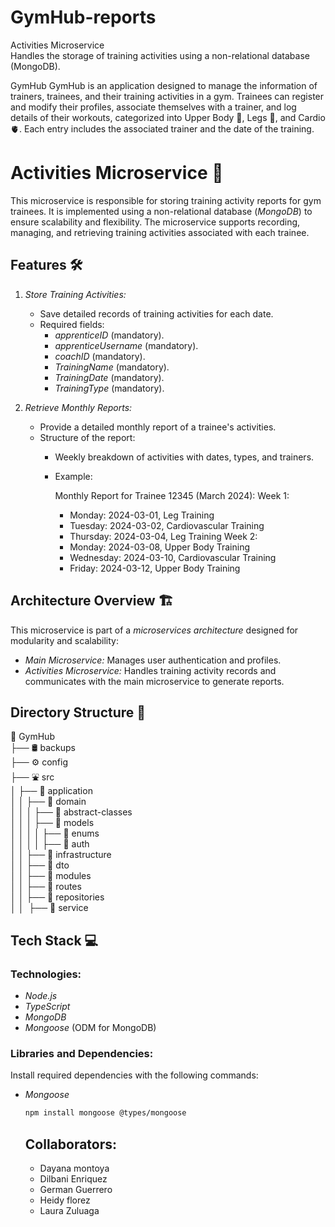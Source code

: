 
# GymHub-reports  

Activities Microservice<br>
Handles the storage of training activities using a non-relational database (MongoDB).

GymHub
GymHub is an application designed to manage the information of trainers, trainees, and their training activities in a gym. Trainees can register and modify their profiles, associate themselves with a trainer, and log details of their workouts, categorized into Upper Body 💪, Legs 🦵, and Cardio 🫀. Each entry includes the associated trainer and the date of the training.

# Activities Microservice 📓

This microservice is responsible for storing training activity reports for gym trainees. It is implemented using a non-relational database (*MongoDB*) to ensure scalability and flexibility. The microservice supports recording, managing, and retrieving training activities associated with each trainee.

## Features 🛠

1. *Store Training Activities:*
   - Save detailed records of training activities for each date.
   - Required fields:
     - *apprenticeID* (mandatory).
     - *apprenticeUsername* (mandatory).
     - *coachID* (mandatory).
     - *TrainingName* (mandatory).
     - *TrainingDate* (mandatory).
     - *TrainingType* (mandatory).

2. *Retrieve Monthly Reports:*
   - Provide a detailed monthly report of a trainee's activities.
   - Structure of the report:
     - Weekly breakdown of activities with dates, types, and trainers.
     - Example:
       
       Monthly Report for Trainee 12345 (March 2024):
       Week 1:
       - Monday: 2024-03-01, Leg Training
       - Tuesday: 2024-03-02, Cardiovascular Training
       - Thursday: 2024-03-04, Leg Training
       Week 2:
       - Monday: 2024-03-08, Upper Body Training
       - Wednesday: 2024-03-10, Cardiovascular Training
       - Friday: 2024-03-12, Upper Body Training

## Architecture Overview 🏗

This microservice is part of a *microservices architecture* designed for modularity and scalability:
- *Main Microservice:* Manages user authentication and profiles.
- *Activities Microservice:* Handles training activity records and communicates with the main microservice to generate reports.

## Directory Structure 📂

   📂 GymHub  
├── 🛢 backups  
├── ⚙ config  
├── ⛲ src  
│   ├── 📂 application  
│   │   ├── 📂 domain  
│   │   │   ├── 📂 abstract-classes  
│   │   │   ├── 📂 models  
│   │   │   │   ├── 📂 enums  
│   │   │   │   ├── 📂 auth  
│   │   ├── 📂 infrastructure  
│   │       ├── 📂 dto  
│   │       ├── 📂 modules  
│   │       ├── 📂 routes  
│   │       ├── 📂 repositories  
│   │       ├── 📂 service


## Tech Stack 💻

### Technologies:
- *Node.js*
- *TypeScript*
- *MongoDB*
- *Mongoose* (ODM for MongoDB)

### Libraries and Dependencies:
Install required dependencies with the following commands:

- *Mongoose*
  ```bash
  npm install mongoose @types/mongoose
  ```

  ## Collaborators:

  - Dayana montoya
  - Dilbani Enriquez
  - German Guerrero
  - Heidy florez
  - Laura Zuluaga